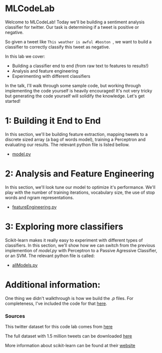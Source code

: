 # MLCodeLab

Welcome to MLCodeLab! Today we'll be building a sentiment analysis classifier for twitter. Our task is determining if a tweet is positive or negative.

So given a tweet like `This weather is awful #boston `, we want to build a classifier to correctly classify this tweet as negative.

In this lab we cover:

- Building a classifier end to end (from raw text to features to results!)
- Analysis and feature engineering
- Experimenting with different classifiers

In the talk, I'll walk through some sample code, but working through implementing the code yourself is heavily encouraged! It's not very tricky but generating the code yourself will solidify the knowledge. Let's get started!

# 1: Building it End to End  
In this section, we'll be building feature extraction, mapping tweets to a discrete sized array (a bag of words model), training a Perceptron and evaluating our results. The relevant python file is listed bellow.

- [model.py](model.py)


# 2: Analysis and Feature Engineering
In this section, we'll look tune our model to optimize it's performance. We'll play with the number of training iterations, vocabulary size, the use of stop words and ngram representations. 

- [featureEngineering.py](featureEngineering.py)


# 3: Exploring more classifiers
Scikit-learn makes it really easy to experiment with different types of classifiers. In this section, we'll show how we can switch from the previous implemention of *model.py* with Perceptron to a Passive Agressive Classifier, or an SVM. The relevant python file is called:

- [allModels.py](allModels.py)

# Additional information:
One thing we didn't walkthrough is how we build the *.p* files. For completeness, I've included the code for that [here](data/buildDataSet.py).

### Sources
This twitter dataset for this code lab comes from [here](http://thinknook.com/twitter-sentiment-analysis-training-corpus-dataset-2012-09-22/)

The full dataset with 1.5 million tweets can be downloaded [here](http://thinknook.com/wp-content/uploads/2012/09/Sentiment-Analysis-Dataset.zip)

More information about scikit-learn can be found at their [website](http://scikit-learn.org/)
